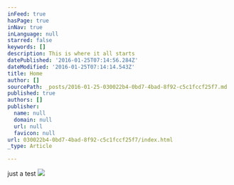 ```yaml
---
inFeed: true
hasPage: true
inNav: true
inLanguage: null
starred: false
keywords: []
description: This is where it all starts
datePublished: '2016-01-25T07:14:56.284Z'
dateModified: '2016-01-25T07:14:14.543Z'
title: Home
author: []
sourcePath: _posts/2016-01-25-030022b4-0bd7-4bad-8f92-c5c1fccf25f7.md
published: true
authors: []
publisher:
  name: null
  domain: null
  url: null
  favicon: null
url: 030022b4-0bd7-4bad-8f92-c5c1fccf25f7/index.html
_type: Article

---
```

just a test
![](https://the-grid-user-content.s3-us-west-2.amazonaws.com/4268ac32-42c9-4962-8b09-97e707e623e6.jpg)
